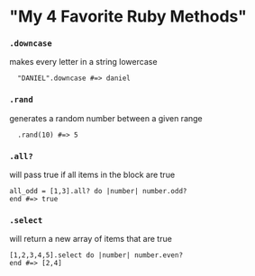 # "My 4 Favorite Ruby Methods"

### `.downcase`
makes every letter in a string lowercase
```
  "DANIEL".downcase #=> daniel
```

### `.rand`
generates a random number between a given range
```
  .rand(10) #=> 5
```

### `.all?`
will pass true if all items in the block are true
```
all_odd = [1,3].all? do |number| number.odd?
end #=> true
```

### `.select`
will return a new array of items that are true
```
[1,2,3,4,5].select do |number| number.even?
end #=> [2,4]
```
